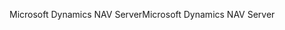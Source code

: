 <span data-ttu-id="3fe7c-101">Microsoft Dynamics NAV Server</span><span class="sxs-lookup"><span data-stu-id="3fe7c-101">Microsoft Dynamics NAV Server</span></span>